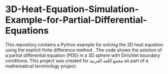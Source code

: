 # 3D-Heat-Equation-Simulation-Example-for-Partial-Differential-Equations
This repository contains a Python example for solving the 3D heat equation using the explicit finite difference method . The code shows the solution of a partial differential equation (PDE) in a 3D sphere with Dirichlet boundary conditions.  This project was created for مجمع اللغة العربية as part of a mathematical terminology project.
